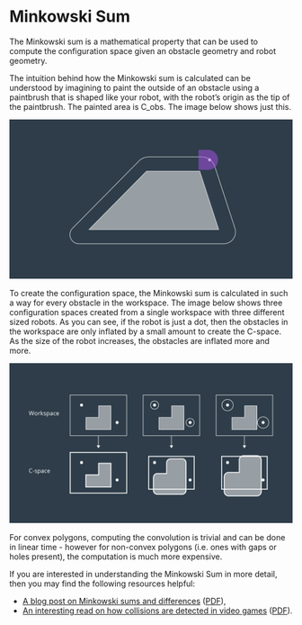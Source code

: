# Minkowski Sum

The Minkowski sum is a mathematical property that can be used to compute the configuration space given an obstacle geometry and robot geometry.

The intuition behind how the Minkowski sum is calculated can be understood by imagining to paint the outside of an obstacle using a paintbrush that is shaped like your robot, with the robot’s origin as the tip of the paintbrush. The painted area is C_obs. The image below shows just this.

![](images/c5-l2-24-minkowski-sum-02-v1.png)

To create the configuration space, the Minkowski sum is calculated in such a way for every obstacle in the workspace. The image below shows three configuration spaces created from a single workspace with three different sized robots. As you can see, if the robot is just a dot, then the obstacles in the workspace are only inflated by a small amount to create the C-space. As the size of the robot increases, the obstacles are inflated more and more.

![](images/c5-l2-22-minkowski-sum-01-v1.png)

For convex polygons, computing the convolution is trivial and can be done in linear time - however for non-convex polygons (i.e. ones with gaps or holes present), the computation is much more expensive.

If you are interested in understanding the Minkowski Sum in more detail, then you may find the following resources helpful:

- [A blog post on Minkowski sums and differences](http://twistedoakstudios.com/blog/Post554_minkowski-sums-and-differences) ([PDF](Minkowski%20sums%20and%20differences%20_%20Twisted%20Oak%20Studios%20Blog.pdf)),
- [An interesting read on how collisions are detected in video games](https://www.toptal.com/game/video-game-physics-part-ii-collision-detection-for-solid-objects) ([PDF](collision-detection-for-solid-objects-2020-06-05_9_57.pdf)).